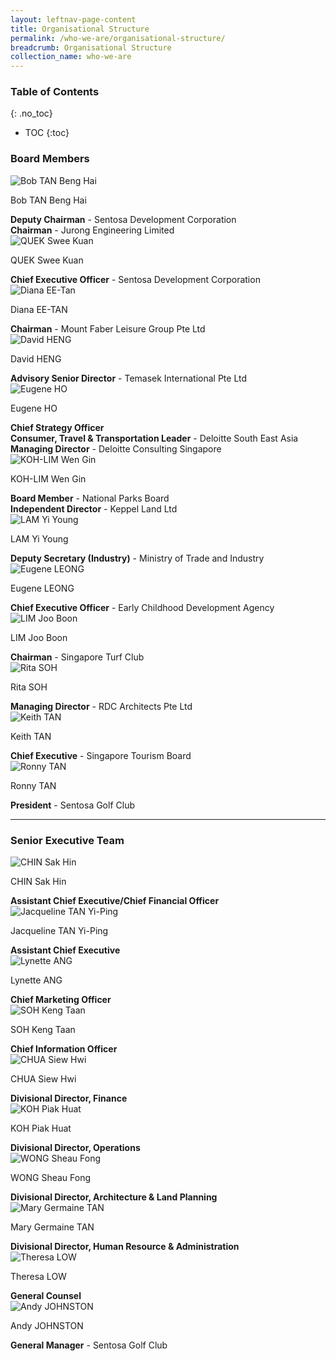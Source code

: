 ```yaml
---
layout: leftnav-page-content
title: Organisational Structure
permalink: /who-we-are/organisational-structure/
breadcrumb: Organisational Structure
collection_name: who-we-are
---
```

### **Table of Contents**
{: .no_toc}
- TOC
{:toc}
### **Board Members**
<div class="row">
    <div class="col is-4">
        <img src="/images/who-we-are/organisational-structure/MrBobTANBengHai.jpg" alt="Bob TAN Beng Hai">
    </div>
    <div class="col is-8">
        <p class="title is-4">Bob TAN Beng Hai</p>
        <strong>Deputy Chairman</strong> - Sentosa Development Corporation
        <br>
        <strong>Chairman</strong> - Jurong Engineering Limited
    </div>
</div>

<div class="row">
    <div class="col is-4">
        <img src="/images/who-we-are/organisational-structure/MrQUEKSweeKuan.jpg" alt="QUEK Swee Kuan">
    </div>
    <div class="col is-8">
        <p class="title is-4">QUEK Swee Kuan</p>
        <strong>Chief Executive Officer</strong> - Sentosa Development Corporation
    </div>
</div>

<div class="row">
    <div class="col is-4">
        <img src="/images/who-we-are/organisational-structure/MsDianaEE-TAN.jpg" alt="Diana EE-Tan">
    </div>
    <div class="col is-8">
        <p class="title is-4">Diana EE-TAN</p>
        <strong>Chairman</strong> - Mount Faber Leisure Group Pte Ltd
    </div>
</div>

<div class="row">
    <div class="col is-4">
        <img src="/images/who-we-are/organisational-structure/MrDavidHENG.jpg" alt="David HENG">
    </div>
    <div class="col is-8">
        <p class="title is-4">David HENG</p>
        <strong>Advisory Senior Director</strong> - Temasek International Pte Ltd
    </div>
</div>

<div class="row">
    <div class="col is-4">
        <img src="/images/who-we-are/organisational-structure/MrEugeneHO.jpg" alt="Eugene HO">
    </div>
    <div class="col is-8">
        <p class="title is-4">Eugene HO</p>
        <strong>Chief Strategy Officer<br>Consumer, Travel & Transportation Leader</strong> - Deloitte South East Asia<br>
        <strong>Managing Director</strong> - Deloitte Consulting Singapore
    </div>
</div>

<div class="row">
    <div class="col is-4">
        <img src="/images/who-we-are/organisational-structure/MsKOH-LIMWenGin.jpg" alt="KOH-LIM Wen Gin">
    </div>
    <div class="col is-8">
        <p class="title is-4">KOH-LIM Wen Gin</p>
        <strong>Board Member</strong> - National Parks Board<br>
        <strong>Independent Director</strong> - Keppel Land Ltd
    </div>
</div>

<div class="row">
    <div class="col is-4">
        <img src="/images/who-we-are/organisational-structure/MrLAMYiYoung.jpg" alt="LAM Yi Young">
    </div>
    <div class="col is-8">
        <p class="title is-4">LAM Yi Young</p>
        <strong>Deputy Secretary (Industry)</strong> - Ministry of Trade and Industry
    </div>
</div>
                             
<div class="row">
    <div class="col is-4">
        <img src="/images/who-we-are/organisational-structure/MrEugeneLEONG.jpg" alt="Eugene LEONG">
    </div>
    <div class="col is-8">
        <p class="title is-4">Eugene LEONG</p>
        <strong>Chief Executive Officer</strong> - Early Childhood Development Agency
    </div>
</div>

<div class="row">
    <div class="col is-4">
        <img src="/images/who-we-are/organisational-structure/MrLIMJooBoon.jpg" alt="LIM Joo Boon">
    </div>
    <div class="col is-8">
        <p class="title is-4">LIM Joo Boon</p>
        <strong>Chairman</strong> - Singapore Turf Club
    </div>
</div>

 <div class="row">
    <div class="col is-4">
        <img src="/images/who-we-are/organisational-structure/MsRitaSOH.jpg" alt="Rita SOH">
    </div>
    <div class="col is-8">
        <p class="title is-4">Rita SOH</p>
        <strong>Managing Director</strong> - RDC Architects Pte Ltd
    </div>
</div>

 <div class="row">
    <div class="col is-4">
        <img src="/images/who-we-are/organisational-structure/MrKeithTAN.jpg" alt="Keith TAN">
    </div>
    <div class="col is-8">
        <p class="title is-4">Keith TAN</p>
        <strong>Chief Executive</strong> - Singapore Tourism Board
    </div>
</div>

 <div class="row">
    <div class="col is-4">
        <img src="/images/who-we-are/organisational-structure/MrRonnyTAN.jpg" alt="Ronny TAN">
    </div>
    <div class="col is-8">
        <p class="title is-4">Ronny TAN</p>
        <strong>President</strong> - Sentosa Golf Club
    </div>
</div>
<hr>

### **Senior Executive Team**

 <div class="row">
    <div class="col is-4">
        <img src="/images/who-we-are/organisational-structure/MrCHINSakHin.jpg" alt="CHIN Sak Hin">
    </div>
    <div class="col is-8">
        <p class="title is-4">CHIN Sak Hin</p>
        <strong>Assistant Chief Executive/Chief Financial Officer</strong>
    </div>
</div>

 <div class="row">
    <div class="col is-4">
        <img src="/images/who-we-are/organisational-structure/MsJacquelineTANYi-Ping.jpg" alt="Jacqueline TAN Yi-Ping">
    </div>
    <div class="col is-8">
        <p class="title is-4">Jacqueline TAN Yi-Ping</p>
        <strong>Assistant Chief Executive</strong>
    </div>
</div>
 
  <div class="row">
    <div class="col is-4">
        <img src="/images/who-we-are/organisational-structure/MsLynetteANG.jpg" alt="Lynette ANG">
    </div>
    <div class="col is-8">
        <p class="title is-4">Lynette ANG</p>
        <strong>Chief Marketing Officer</strong>
    </div>
</div>

 <div class="row">
    <div class="col is-4">
        <img src="/images/who-we-are/organisational-structure/MrSOHKengTaan.jpg" alt="SOH Keng Taan">
    </div>
    <div class="col is-8">
        <p class="title is-4">SOH Keng Taan</p>
        <strong>Chief Information Officer</strong>
    </div>
</div>
 
  <div class="row">
    <div class="col is-4">
        <img src="/images/who-we-are/organisational-structure/MsCHUASiewHwi.jpg" alt="CHUA Siew Hwi">
    </div>
    <div class="col is-8">
        <p class="title is-4">CHUA Siew Hwi</p>
        <strong>Divisional Director, Finance</strong>
    </div>
</div>

 <div class="row">
    <div class="col is-4">
        <img src="/images/who-we-are/organisational-structure/MrKOHPiakHuat.jpg" alt="KOH Piak Huat">
    </div>
    <div class="col is-8">
        <p class="title is-4">KOH Piak Huat</p>
        <strong>Divisional Director, Operations</strong>
    </div>
</div>

<div class="row">
    <div class="col is-4">
        <img src="/images/who-we-are/organisational-structure/MsWONGSheauFong.jpg" alt="WONG Sheau Fong">
    </div>
    <div class="col is-8">
        <p class="title is-4">WONG Sheau Fong</p>
        <strong>Divisional Director, Architecture & Land Planning</strong>
    </div>
</div>

 <div class="row">
    <div class="col is-4">
        <img src="/images/who-we-are/organisational-structure/MsMaryGermaineTAN.jpg" alt="Mary Germaine TAN">
    </div>
    <div class="col is-8">
        <p class="title is-4">Mary Germaine TAN</p>
        <strong>Divisional Director, Human Resource & Administration</strong>
    </div>
</div>

 <div class="row">
    <div class="col is-4">
        <img src="/images/who-we-are/organisational-structure/MsTheresaLOW.jpg" alt="Theresa LOW">
    </div>
    <div class="col is-8">
        <p class="title is-4">Theresa LOW</p>
        <strong>General Counsel</strong>
    </div>
</div>

 <div class="row">
    <div class="col is-4">
        <img src="/images/who-we-are/organisational-structure/MrAndyJOHNSTON.jpg" alt="Andy JOHNSTON">
    </div>
    <div class="col is-8">
        <p class="title is-4">Andy JOHNSTON</p>
        <strong>General Manager</strong> - Sentosa Golf Club
    </div>
</div>
